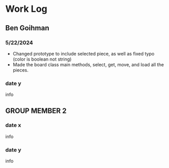 # Work Log

## Ben Goihman

### 5/22/2024
- Changed prototype to include selected piece, as well as fixed typo (color is boolean not string)
- Made the board class main methods, select, get, move, and load all the pieces.

### date y

info


## GROUP MEMBER 2

### date x

info

### date y

info
